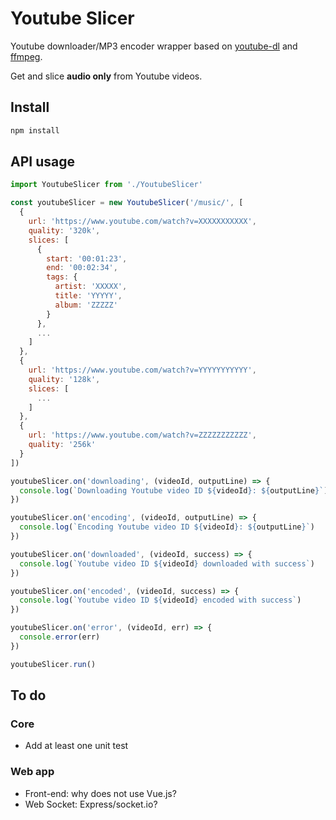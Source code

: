 # Youtube Slicer

Youtube downloader/MP3 encoder wrapper based on [youtube-dl](https://github.com/rg3/youtube-dl/) and [ffmpeg](https://ffmpeg.org/).

Get and slice **audio only** from Youtube videos.

## Install

```bash
npm install
```

## API usage

```javascript
import YoutubeSlicer from './YoutubeSlicer'

const youtubeSlicer = new YoutubeSlicer('/music/', [
  {
    url: 'https://www.youtube.com/watch?v=XXXXXXXXXXX',
    quality: '320k',
    slices: [
      {
        start: '00:01:23',
        end: '00:02:34',
        tags: {
          artist: 'XXXXX',
          title: 'YYYYY',
          album: 'ZZZZZ'
        }
      },
      ... 
    ]
  },
  {
    url: 'https://www.youtube.com/watch?v=YYYYYYYYYYY',
    quality: '128k',
    slices: [
      ...
    ]
  },
  {
    url: 'https://www.youtube.com/watch?v=ZZZZZZZZZZZ',
    quality: '256k'
  }
])

youtubeSlicer.on('downloading', (videoId, outputLine) => {
  console.log(`Downloading Youtube video ID ${videoId}: ${outputLine}`)
})

youtubeSlicer.on('encoding', (videoId, outputLine) => {
  console.log(`Encoding Youtube video ID ${videoId}: ${outputLine}`)
})

youtubeSlicer.on('downloaded', (videoId, success) => {
  console.log(`Youtube video ID ${videoId} downloaded with success`)
})

youtubeSlicer.on('encoded', (videoId, success) => {
  console.log(`Youtube video ID ${videoId} encoded with success`)
})

youtubeSlicer.on('error', (videoId, err) => {
  console.error(err)
})

youtubeSlicer.run()
```

## To do

### Core

 - Add at least one unit test

### Web app

 - Front-end: why does not use Vue.js?
 - Web Socket: Express/socket.io?
 
